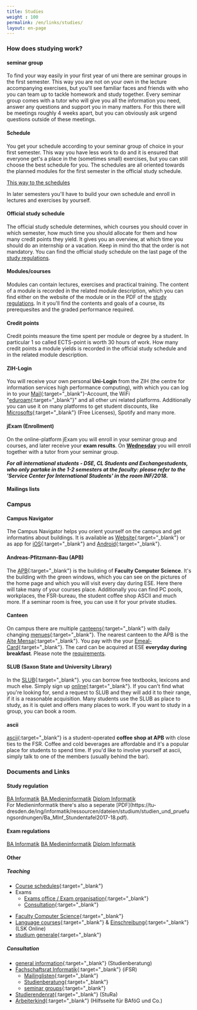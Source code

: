 ```yaml
---
title: Studies
weight : 100
permalink: /en/links/studies/
layout: en-page
---
```


### How does studying work?

#### seminar group

To find your way easily in your first year of uni there are seminar groups in the first semester.
This way you are not on your own in the lecture accompanying exercises, but you'll see familiar faces and friends with who you can team up to tackle homework and study together.
Every seminar group comes with a tutor who will give you all the information you need, answer any questions and support you in many matters. For this there will be meetings roughly 4 weeks apart, but you can obviously ask urgend questions outside of these meetings.

#### Schedule

You get your schedule according to your seminar group of choice in your first semester. This way you have less work to do and it is ensured that everyone get's a place in the (sometimes small) exercises, but you can still choose the best schedule for you. The schedules are all oriented towards the planned modules for the first semester in the official study schedule.

<a class="button expand tiny secondary" href="/2017/schedules">This way to the schedules</a>

In later semesters you'll have to build your own schedule and enroll in lectures and exercises by yourself.

#### Official study schedule

The official study schedule determines, which courses you should cover in which semester, how much time you should allocate for them and how many credit points they yield. It gives you an overview, at which time you should do an internship or a vacation. Keep in mind tho that the order is not mandatory.
You can find the official study schedule on the last page of the [study regulations](#).

#### Modules/courses

Modules can contain lectures, exercises and practical training. The content of a module is recorded in the related module description, which you can find either on the website of the module or in the PDF of the [study regulations](#). In it you'll find the contents and goals of a course, its prerequesites and the graded performance required.

#### Credit points

Credit points measure the time spent per module or degree by a student. In particular 1 so called ECTS-point is worth 30 hours of work. How many credit points a module yields is recorded in the official study schedule and in the related module description.

#### ZIH-Login

You will receive your own personal **Uni-Login** from the ZIH (the centre for information services high performance computing), with which you can log in to your [Mail](https://msx.tu-dresden.de/){:target="_blank"}-Account, the WiFi "[eduroam](https://tu-dresden.de/zih/dienste/service-katalog/arbeitsumgebung/zugang_datennetz/#section-0){:target="_blank"}" and all other uni related platforms. Additionally you can use it on many platforms to get student discounts, like [Microsofts](https://e5.onthehub.com/WebStore/Welcome.aspx?ws=b05da5a4-749b-e011-969d-0030487d8897&vsro=8 "Microsoft Imagine - Free Microsoft-Licenses"){:target="_blank"} (Free Licenses), Spotify and many more.

#### jExam (Enrollment)

On the online-platform jExam you will enroll in your seminar group and courses, and later receive your **exam results**. On **[Wednesday](/2017/events)** you will enroll together with a tutor from your seminar group.

***For all international students - DSE, CL Students and Exchangestudents, who only partake in the 1-2 semesters at the faculty: please refer to the 'Service Center for International Students' in the room INF/2018.***

#### Mailings lists

### Campus

#### Campus Navigator

The Campus Navigator helps you orient yourself on the campus and get informatins about buildings. It is available as [Website](https://navigator.tu-dresden.de/karten/dresden){:target="_blank"} or as app for [iOS](https://itunes.apple.com/de/app/campus-navigator-tu-dresden/id722282377){:target="_blank"} and [Android](https://play.google.com/store/apps/details?id=de.tud.campusnavigator&hl=de){:target="_blank"}.

#### Andreas-Pfitzmann-Bau (APB)

The [APB](https://navigator.tu-dresden.de/karten/dresden/geb/apb){:target="_blank"} is the building of **Faculty Computer Science**. It's the building with the green windows, which you can see on the pictures of the home page and which you will visit every day during ESE. Here there will take many of your courses place. Additionally you can find PC pools, workplaces, the FSR-bureau, the student coffee shop ASCII and much more. If a seminar room is free, you can use it for your private studies.

#### Canteen

On campus there are multiple [canteens](https://www.studentenwerk-dresden.de/mensen/mensen_cafeterien.html){:target="_blank"} with daily changing [menues](https://www.studentenwerk-dresden.de/mensen/speiseplan/){:target="_blank"}. The nearest canteen to the APB is the [Alte Mensa](https://navigator.tu-dresden.de/karten/dresden/geb/m13){:target="_blank"}. You pay with the your [Emeal-Card](https://www.studentenwerk-dresden.de/mensen/emeal.html "Studentenwerk Emeal"){:target="_blank"}. The card can be acquired at ESE **everyday during breakfast**. Please note the [requirements](/2017/events).


#### SLUB (Saxon State and University Library)

In the [SLUB](https://navigator.tu-dresden.de/karten/dresden/geb/slub){:target="_blank"}. you can borrow free textbooks, lexicons and much else. Simply sign up [online](https://www.slub-dresden.de/service/nutzer-der-slub-werden/){:target="_blank"}. If you can't find what you're looking for, send a request to SLUB and they will add it to their range, if it is a reasonable acquisition. Many students use the SLUB as place to study, as it is quiet and offers many places to work. If you want to study in a group, you can book a room.

#### ascii

[ascii](https://navigator.tu-dresden.de/etplan/apb/00/raum/542100.2220){:target="_blank"}  is a student-operated **coffee shop at APB** with close ties to the FSR. Coffee and cold beverages are affordable and it's a popular place for students to spend time. If you'd like to involve yourself at ascii, simply talk to one of the members (usually behind the bar).

### Documents and Links

#### Study regulation

<div class="stacked-for-small button-group">
  <a class="button tiny secondary" href="http://www.verw.tu-dresden.de/AmtBek/PDF-Dateien/2016-06/11soBA24.04.2016.pdf">BA Informatik</a>
  <a class="button tiny secondary" href="http://www.verw.tu-dresden.de/AmtBek/PDF-Dateien/2016-06/11soBAMI24.04.2016.pdf">BA Medieninformatik</a>
  <a class="button tiny secondary" href="http://www.verw.tu-dresden.de/AmtBek/PDF-Dateien/2017-12/11soD27.06.2017.pdf">Diplom Informatik</a>
</div>
For Medieninformatik there's also a seperate [PDF](https://tu-dresden.de/ing/informatik/ressourcen/dateien/studium/studien_und_pruefungsordnungen/Ba_MInf_Stundentafel2017-18.pdf).

#### Exam regulations

<div class="stacked-for-small button-group">
  <a class="button tiny secondary" href="http://www.verw.tu-dresden.de/AmtBek/PDF-Dateien/2016-06/11poBA24.04.2016.pdf">BA Informatik</a>
  <a class="button tiny secondary" href="http://www.verw.tu-dresden.de/AmtBek/PDF-Dateien/2016-06/11poBAMI24.04.2016.pdf">BA Medieninformatik</a>
  <a class="button tiny secondary" href="http://www.verw.tu-dresden.de/AmtBek/PDF-Dateien/2017-12/11poD27.06.2017.pdf">Diplom Informatik</a>
</div>

#### Other

##### Teaching

*   [Course schedules](https://tu-dresden.de/ing/informatik/studium/lehre/stundenplaene "Courses at Faculty Computer Science"){:target="_blank"}
*   Exams
    *   [Exams office / Exam organisation](https://tu-dresden.de/ing/informatik/studium/pruefungsorganisation){:target="_blank"}
    <!-- *   [Einschreibung](https://tu-dresden.de/ing/informatik/studium/pruefungsorganisation/pruefungen/einschreibungen){:target="_blank"} -->
    *   [Consultation](https://tu-dresden.de/die_tu_dresden/fakultaeten/fakultaet_informatik/studium/beratung_organisation/beratung){:target="_blank"}
<!-- *   [Fremdsprachen](https://tu-dresden.de/die_tu_dresden/zentrale_einrichtungen/lsk "LSK Seite"){:target="_blank"}  (LSK, Lehrzentrum Sprachen und Kulturen) -->
*   [Faculty Computer Science](https://www.inf.tu-dresden.de/ "Fakultät Informatik Startseite"){:target="_blank"}
*   [Language courses](http://sprachausbildung.tu-dresden.de/templates/tyKursuebersicht.php?topic=spa_kursangebot){:target="_blank"} & [Einschreibung](https://lskonline.tu-dresden.de/lskonline/de/102.0.1){:target="_blank"} (LSK Online)
*   [studium generale](https://tu-dresden.de/studium/im-studium/studienorganisation/lehrangebot/studium-generale){:target="_blank"}

##### Consultation

*   [general information](https://tu-dresden.de/studium/im-studium/beratung-und-service/zentrale-studienberatung "Zentrale Studienberatung"){:target="_blank"}  (Studienberatung)
*   [Fachschaftsrat Informatik](https://www.ifsr.de/ "Fachschaftsrat Informatik"){:target="_blank"}  (iFSR)
    *   [Mailinglisten](https://www.ifsr.de/studium:mailinglisten "Mailinglisten des iFSR"){:target="_blank"}
    *   [Studienberatung](https://tu-dresden.de/die_tu_dresden/fakultaeten/fakultaet_informatik/studium/beratung_organisation/beratung "Studienberatung des Fakultät und des FSR"){:target="_blank"}
    *   [seminar groups](https://www.ifsr.de/studium:seminargruppen "Seminargruppen"){:target="_blank"}
*   [Studierendenrat](https://www.stura.tu-dresden.de){:target="_blank"}  (StuRa)
*   [Arbeiterkind](http://www.arbeiterkind.de/ "Arbeiterkind"){:target="_blank"}  (Hilfsseite für BAföG und Co.)